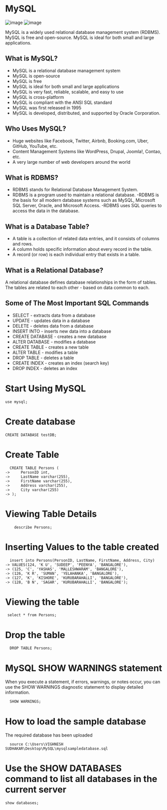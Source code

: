 # MySQL

![image](https://user-images.githubusercontent.com/90493668/153834562-fba49b13-0500-4a75-b1a3-385fe09f946a.png) ![image](https://user-images.githubusercontent.com/90493668/153834640-5cbc3200-d630-4791-a89c-1ecede70a348.png)


MySQL is a widely used relational database management system (RDBMS).
MySQL is free and open-source.
MySQL is ideal for both small and large applications.

## What is MySQL?

- MySQL is a relational database management system
- MySQL is open-source
- MySQL is free
- MySQL is ideal for both small and large applications
- MySQL is very fast, reliable, scalable, and easy to use
- MySQL is cross-platform
- MySQL is compliant with the ANSI SQL standard
- MySQL was first released in 1995
- MySQL is developed, distributed, and supported by Oracle Corporation.

## Who Uses MySQL?

- Huge websites like Facebook, Twitter, Airbnb, Booking.com, Uber, GitHub, YouTube, etc.
- Content Management Systems like WordPress, Drupal, Joomla!, Contao, etc.
- A very large number of web developers around the world

## What is RDBMS?

- RDBMS stands for Relational Database Management System.
- RDBMS is a program used to maintain a relational database.
-RDBMS is the basis for all modern database systems such as MySQL, Microsoft SQL Server, Oracle, and Microsoft Access.
-RDBMS uses SQL queries to access the data in the database.

## What is a Database Table?

- A table is a collection of related data entries, and it consists of columns and rows.
- A column holds specific information about every record in the table.
- A record (or row) is each individual entry that exists in a table.

## What is a Relational Database?

A relational database defines database relationships in the form of tables. The tables are related to each other - based on data common to each.

## Some of The Most Important SQL Commands

- SELECT - extracts data from a database
- UPDATE - updates data in a database
- DELETE - deletes data from a database
- INSERT INTO - inserts new data into a database
- CREATE DATABASE - creates a new database
- ALTER DATABASE - modifies a database
- CREATE TABLE - creates a new table
- ALTER TABLE - modifies a table
- DROP TABLE - deletes a table
- CREATE INDEX - creates an index (search key)
- DROP INDEX - deletes an index


# Start Using MySQL

    use mysql;
    
# Create database

    CREATE DATABASE testDB;
    
# Create Table
 
      CREATE TABLE Persons (
    ->     PersonID int,
    ->     LastName varchar(255),
    ->     FirstName varchar(255),
    ->     Address varchar(255),
    ->     City varchar(255)
    -> );
    
# Viewing Table Details
    
        describe Persons;
        
# Inserting Values to the table created
 
      insert into Persons(PersonID, LastName, FirstName, Address, City)
    -> VALUES(124, 'K U', 'SUDEEP', 'PEENYA', 'BANGALORE'),
    -> (125, 'C', 'YASHAS', 'MALLESHWARAM', 'BANGALORE'),
    -> (126, 'K R', 'SUMAN', 'YELAHANKA', 'BANGALORE'),
    -> (127, 'K', 'KISHORE', 'KURUBARAHALLI', 'BANGALORE'),
    -> (128, 'B N', 'SAGAR', 'KURUBARAHALLI', 'BANGALORE');
 
# Viewing the table
     
     select * from Persons;
  
# Drop the table
  
      DROP TABLE Persons;
 
# MySQL SHOW WARNINGS statement 

When you execute a statement, if errors, warnings, or notes occur, you can use the SHOW WARNINGS diagnostic statement to display detailed information.

      SHOW WARNINGS;

# How to load the sample database

The required database has been uploaded

      source C:\Users\VIGHNESH SUDHAKAR\Desktop\MySQL\mysqlsampledatabase.sql
      

# Use the SHOW DATABASES command to list all databases in the current server

    show databases;
